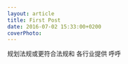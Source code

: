 ```yaml
---
layout: article
title: First Post
date: 2016-07-02 15:33:00+0200
coverPhoto: 
---
```


规划法规或更符合法规和
各行业提供
呼呼

